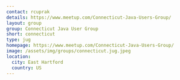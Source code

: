```yaml
---
contact: rcuprak
details: https://www.meetup.com/Connecticut-Java-Users-Group/
layout: group
group: Connecticut Java User Group
short: connecticut
type: jug
homepage: https://www.meetup.com/Connecticut-Java-Users-Group/
image: /assets/img/groups/connecticut.jug.jpeg
location:
  city: East Hartford
  country: US
---
```


